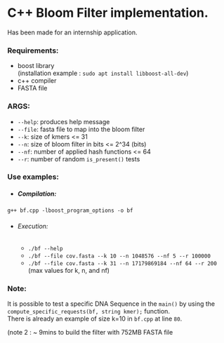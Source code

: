 # C++ Bloom Filter implementation.  
  
Has been made for an internship application.

### Requirements:  
- boost library  
(installation example : `sudo apt install libboost-all-dev`)
- c++ compiler
- FASTA file

### ARGS:  
- `--help`: produces help message
- `--file`: fasta file to map into the bloom filter
- `--k`: size of kmers <= 31
- `--n`: size of bloom filter in bits <= 2^34 (bits)
- `--nf`: number of applied hash functions <= 64  
- `--r`: number of random `is_present()` tests

### Use examples:  
- ##### Compilation:  
`g++ bf.cpp -lboost_program_options -o bf`
- ###### Execution:
    - `./bf --help`
    - `./bf --file cov.fasta --k 10 --n 1048576 --nf 5 --r 100000`
    - `./bf --file cov.fasta --k 31 --n 17179869184 --nf 64 --r 200` (max values for k, n, and nf)

### Note:  
It is possible to test a specific DNA Sequence in the `main()` by using the  
`compute_specific_requests(bf, string kmer);` function.  
There is already an example of size k=10 in `bf.cpp` at line `80`.  

(note 2 : ~ 9mins to build the filter with 752MB FASTA file